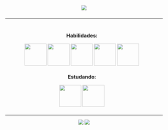 <h1 align="center">
    <img src="https://readme-typing-svg.herokuapp.com/?font=Righteous&size=55&center=true&vCenter=true&width=600&height=70&duration=2000&lines=;Olá+bem+vindo+👋;ao+meu+GitHub+!;&color=32CD32" />
</h1>

<table border="0" cellspacing="0" cellpadding="0">
  <tr>
    <td width="700px">
      <div align="center">
        <!-- Habilidades -->
        <div class="Habilidades">
          <h3>Habilidades:</h3>
          <img class="icon_Java" loading="lazy" src="https://cdn.jsdelivr.net/gh/devicons/devicon/icons/java/java-original.svg" width="70" height="70" />
          <img class="icon_Linux" loading="lazy" src="https://cdn.jsdelivr.net/gh/devicons/devicon/icons/linux/linux-original.svg" width="70" height="70" />
          <img class="icon_Python" src="https://cdn.jsdelivr.net/gh/devicons/devicon@latest/icons/python/python-original.svg" width="70" height="70" />
          <img src="https://cdn.jsdelivr.net/gh/devicons/devicon@latest/icons/html5/html5-original.svg" width="70" height="70" />
          <img src="https://cdn.jsdelivr.net/gh/devicons/devicon@latest/icons/css3/css3-original.svg" width="70" height="70" />
        </div>
        <!-- Estudando -->
        <div class="estudando">
          <h3>Estudando:</h3>
          <img class="icon_JS" src="https://cdn.jsdelivr.net/gh/devicons/devicon@latest/icons/javascript/javascript-original.svg" width="70" height="70" />
          <img class="icon_Mysql" src="https://cdn.jsdelivr.net/gh/devicons/devicon@latest/icons/mysql/mysql-original-wordmark.svg" width="70" height="70" />
        </div>
      </div>
    </td>
    <td>
      <img src="Spongerbob%20Programming.gif" alt="drawing" width="400" height="300" />
    </td>
  </tr>
</table>

<div align="center">
  <img loading="lazy" height="180em" src="https://github-readme-stats.vercel.app/api/top-langs/?username=gustavodovale&layout=compact&langs_count=7&theme=dracula" />
  <img loading="lazy" height="180em" src="https://github-readme-stats.vercel.app/api?username=gustavodovale&show_icons=true&theme=dracula&include_all_commits=true&count_private=true" />
</div>
